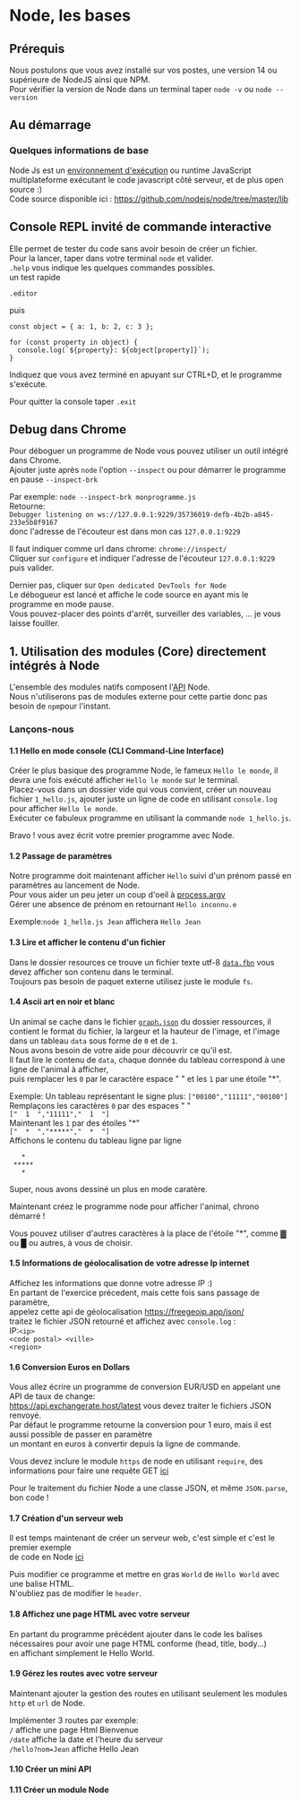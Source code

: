 # Node, les bases
## Prérequis
Nous postulons que vous avez installé sur vos postes, une version 14 ou supérieure de NodeJS ainsi que NPM.     
Pour vérifier la version de Node dans un terminal taper `node -v` ou `node --version`

## Au démarrage
### Quelques informations de base
Node Js est un [environnement d'exécution](https://fr.wikipedia.org/wiki/Environnement_d%27ex%C3%A9cution) ou runtime JavaScript multiplateforme exécutant le code javascript côté serveur, et de plus open source :)    
Code source disponible ici : https://github.com/nodejs/node/tree/master/lib
## Console REPL invité de commande interactive
Elle permet de tester du code sans avoir besoin de créer un fichier.     
Pour la lancer, taper dans votre terminal `node` et valider.       
`.help` vous indique les quelques commandes possibles.    
un test rapide
```
.editor
```
puis
```
const object = { a: 1, b: 2, c: 3 };

for (const property in object) {
  console.log(`${property}: ${object[property]}`);
}
```
Indiquez que vous avez terminé en apuyant sur CTRL+D, et le programme s'exécute.    

Pour quitter la console taper `.exit`

## Debug dans Chrome
Pour déboguer un programme de Node vous pouvez utiliser un outil intégré dans Chrome.     
Ajouter juste après `node` l'option `--inspect` ou pour démarrer le programme en pause `--inspect-brk`

Par exemple:
`node --inspect-brk monprogramme.js`    
Retourne:      
`Debugger listening on ws://127.0.0.1:9229/35736019-defb-4b2b-a845-233e5b8f9167`    
donc l'adresse de l'écouteur est dans mon cas `127.0.0.1:9229`    

Il faut indiquer comme url dans chrome: `chrome://inspect/`    
Cliquer sur `configure` et indiquer l'adresse de l'écouteur `127.0.0.1:9229` puis valider.     

Dernier pas, cliquer sur `Open dedicated DevTools for Node`        
Le débogueur est lancé et affiche le code source en ayant mis le programme en mode pause.        
Vous pouvez-placer des points d'arrêt, surveiller des variables, ... je vous laisse fouiller.  
 


## 1. Utilisation des modules (Core) directement intégrés à Node

L'ensemble des modules natifs composent l'[API](https://nodejs.org/api/) Node.     
Nous n'utiliserons pas de modules externe pour cette partie donc pas besoin de `npm`pour l'instant.     
### Lançons-nous  

#### 1.1 Hello en mode console (CLI Command-Line Interface)
Créer le plus basique des programme Node, le fameux `Hello le monde`, il devra une fois exécuté afficher `Hello le monde` sur le terminal.    
Placez-vous dans un dossier vide qui vous convient, créer un nouveau fichier `1_hello.js`, ajouter juste un ligne de code en utilisant `console.log` pour afficher `Hello le monde`.    
Exécuter ce fabuleux programme en utilisant la commande `node 1_hello.js`.
    
Bravo ! vous avez écrit votre premier programme avec Node.    

#### 1.2 Passage de paramètres
Notre programme doit maintenant afficher `Hello` suivi d'un prénom passé en paramètres au lancement de Node.          
Pour vous aider un peu jeter un coup d'oeil à [process.argv](https://nodejs.org/fr/knowledge/command-line/how-to-parse-command-line-arguments/)    
Gérer une absence de prénom en retournant `Hello inconnu.e`   

Exemple:`node 1_hello.js Jean` affichera `Hello Jean`


#### 1.3 Lire et afficher le contenu d'un fichier
Dans le dossier resources ce trouve un fichier texte utf-8 [`data.fbn`](resources/data.fbn) vous devez afficher son contenu dans le terminal.     
Toujours pas besoin de paquet externe utilisez juste le module `fs`.      


#### 1.4 Ascii art en noir et blanc
Un animal se cache dans le fichier [`graph.json`](resources/graph.json) du dossier ressources,
il contient le format du fichier, la largeur et la hauteur de l'image, et l'image dans un tableau `data` sous forme de `0` et de `1`.  
Nous avons besoin de votre aide pour découvrir ce qu'il est.     
Il faut lire le contenu de `data`, chaque donnée du tableau correspond à une ligne de l'animal à afficher,    
puis remplacer les `0` par le caractère espace " "  et les `1` par une étoile "*".

Exemple:
Un tableau représentant le signe plus: `["00100","11111","00100"]`       
Remplaçons les caractères `0` par des espaces " "      
`["  1  ","11111","  1  "]`     
Maintenant les `1` par des étoiles "*"     
`["  *  ","*****","  *  "]`     
Affichons le contenu du tableau ligne par ligne    
```
   *  
 *****
   *  
 ```
Super, nous avons dessiné un plus en mode caratère.

Maintenant créez le programme node pour afficher l'animal, chrono démarré !

Vous pouvez utiliser d'autres caractères à la place de l'étoile "*", comme ▓ ou █ ou autres, à vous de choisir.


#### 1.5 Informations de géolocalisation de votre adresse Ip internet
Affichez les informations que donne votre adresse IP :)    
En partant de l'exercice précedent, mais cette fois sans passage de paramètre,       
appelez cette api de géolocalisation https://freegeoip.app/json/     
traitez le fichier JSON retourné et affichez avec `console.log` :    
IP:`<ip>`   
`<code postal> <ville>`    
`<region>`   
<pays>   


#### 1.6 Conversion Euros en Dollars
Vous allez écrire un programme de conversion EUR/USD en appelant une API de taux de change:    
https://api.exchangerate.host/latest vous devez traiter le fichiers JSON renvoyé.       
Par défaut le programme retourne la conversion pour 1 euro, mais il est aussi possible de passer en paramètre   
un montant en euros à convertir depuis la ligne de commande. 
   
Vous devez inclure le module `https` de node en utilisant `require`, des informations pour faire une requête GET [ici](https://nodejs.org/api/https.html#https_https_get_url_options_callback) 
         
Pour le traitement du fichier Node a une classe JSON, et même `JSON.parse`, bon code !




#### 1.7 Création d'un serveur web
Il est temps maintenant de créer un serveur web, c'est simple et c'est le premier exemple    
de code en Node [ici](https://nodejs.org/fr/about/)     

Puis modifier ce programme et mettre en gras `World` de `Hello World` avec une balise HTML.        
N'oubliez pas de modifier le `header`.    


#### 1.8 Affichez une page HTML avec votre serveur

En partant du programme précédent ajouter dans le code les balises nécessaires pour avoir une page HTML conforme (head, title, body...)    
en affichant simplement le Hello World.


#### 1.9 Gérez les routes avec votre serveur

Maintenant ajouter la gestion des routes en utilisant seulement les modules `http` et `url` de Node.  

Implémenter 3 routes par exemple:    
`/` affiche une page Html Bienvenue    
`/date` affiche la date et l'heure du serveur    
`/hello?nom=Jean` affiche Hello Jean   


#### 1.10 Créer un mini API

#### 1.11 Créer un module Node







